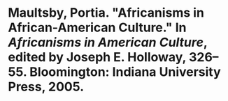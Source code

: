 # Maultsby, Portia. "Africanisms in African-American Culture." In *Africanisms in American Culture*, edited by Joseph E. Holloway, 326–55. Bloomington: Indiana University Press, 2005.
